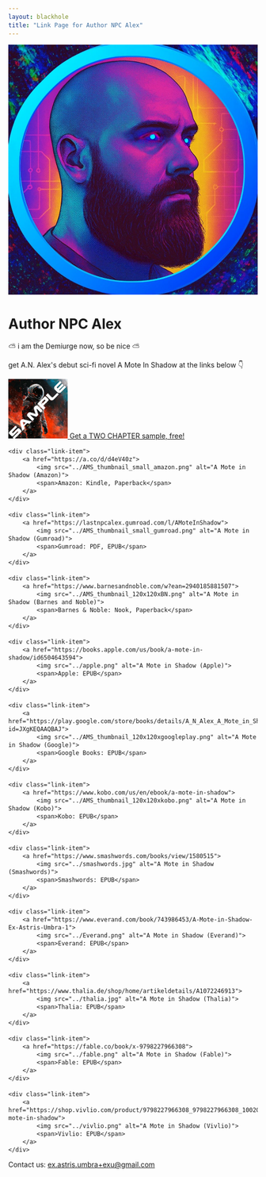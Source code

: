 ```yaml
---
layout: blackhole
title: "Link Page for Author NPC Alex"
---
```

<div class="profile">
    <a href="https://bsky.app/profile/lastnpcalex.com" target="_blank">
        <img src="../Author_image.jpg" alt="Profile Picture">
    </a>
    <h1>Author NPC Alex</h1>
    <p>⛅ i am the Demiurge now, so be nice ⛅</p>
    <p>get A.N. Alex's debut sci-fi novel A Mote In Shadow at the links below 👇</p>
</div>

<div class="links-grid">
    <div class="link-item main-link">
        <a href="https://github.com/lastnpcalex/AuthorNPCAlex/blob/main/A%20Mote%20in%20Shadow%20-%20A.N.%20Alex%20-%20First%20Two.pdf">
            <img src="../AMS_thumbnail_small_sample.png" alt="A Mote in Shadow">
            <span>Get a TWO CHAPTER sample, free!</span>
        </a>
    </div>
    
    <div class="link-item">
        <a href="https://a.co/d/d4eV40z">
            <img src="../AMS_thumbnail_small_amazon.png" alt="A Mote in Shadow (Amazon)">
            <span>Amazon: Kindle, Paperback</span>
        </a>
    </div>
    
    <div class="link-item">
        <a href="https://lastnpcalex.gumroad.com/l/AMoteInShadow">
            <img src="../AMS_thumbnail_small_gumroad.png" alt="A Mote in Shadow (Gumroad)">
            <span>Gumroad: PDF, EPUB</span>
        </a>
    </div>
    
    <div class="link-item">
        <a href="https://www.barnesandnoble.com/w?ean=2940185881507">
            <img src="../AMS_thumbnail_120x120xBN.png" alt="A Mote in Shadow (Barnes and Noble)">
            <span>Barnes & Noble: Nook, Paperback</span>
        </a>
    </div>
    
    <div class="link-item">
        <a href="https://books.apple.com/us/book/a-mote-in-shadow/id6504643594">
            <img src="../apple.png" alt="A Mote in Shadow (Apple)">
            <span>Apple: EPUB</span>
        </a>
    </div>
    
    <div class="link-item">
        <a href="https://play.google.com/store/books/details/A_N_Alex_A_Mote_in_Shadow?id=JXgKEQAAQBAJ">
            <img src="../AMS_thumbnail_120x120xgoogleplay.png" alt="A Mote in Shadow (Google)">
            <span>Google Books: EPUB</span>
        </a>
    </div>
    
    <div class="link-item">
        <a href="https://www.kobo.com/us/en/ebook/a-mote-in-shadow">
            <img src="../AMS_thumbnail_120x120xkobo.png" alt="A Mote in Shadow (Kobo)">
            <span>Kobo: EPUB</span>
        </a>
    </div>
    
    <div class="link-item">
        <a href="https://www.smashwords.com/books/view/1580515">
            <img src="../smashwords.jpg" alt="A Mote in Shadow (Smashwords)">
            <span>Smashwords: EPUB</span>
        </a>
    </div>
    
    <div class="link-item">
        <a href="https://www.everand.com/book/743986453/A-Mote-in-Shadow-Ex-Astris-Umbra-1">
            <img src="../Everand.png" alt="A Mote in Shadow (Everand)">
            <span>Everand: EPUB</span>
        </a>
    </div>
    
    <div class="link-item">
        <a href="https://www.thalia.de/shop/home/artikeldetails/A1072246913">
            <img src="../thalia.jpg" alt="A Mote in Shadow (Thalia)">
            <span>Thalia: EPUB</span>
        </a>
    </div>
    
    <div class="link-item">
        <a href="https://fable.co/book/x-9798227966308">
            <img src="../fable.png" alt="A Mote in Shadow (Fable)">
            <span>Fable: EPUB</span>
        </a>
    </div>
    
    <div class="link-item">
        <a href="https://shop.vivlio.com/product/9798227966308_9798227966308_10020/a-mote-in-shadow">
            <img src="../vivlio.png" alt="A Mote in Shadow (Vivlio)">
            <span>Vivlio: EPUB</span>
        </a>
    </div>
</div>

<div class="contact">
    <p>Contact us: <a href="mailto:ex.astris.umbra+exu@gmail.com">ex.astris.umbra+exu@gmail.com</a></p>
</div>
